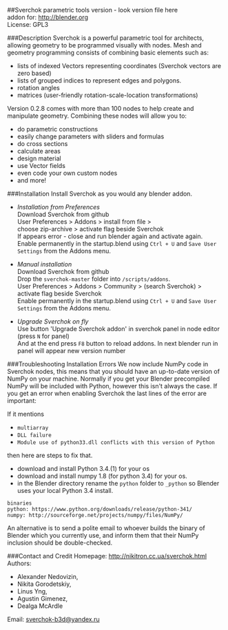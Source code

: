 ##Sverchok parametric tools
version - look version file here   
addon for: http://blender.org   
License: GPL3   
  
###Description
Sverchok is a powerful parametric tool for architects, allowing geometry to be programmed visually with nodes. 
Mesh and geometry programming consists of combining basic elements such as:  

  - lists of indexed Vectors representing coordinates (Sverchok vectors are zero based)
  - lists of grouped indices to represent edges and polygons.
  - rotation angles 
  - matrices (user-friendly rotation-scale-location transformations)

Version 0.2.8 comes with more than 100 nodes to help create and manipulate geometry. Combining these nodes will allow you to:

  - do parametric constructions
  - easily change parameters with sliders and formulas
  - do cross sections
  - calculate areas
  - design material
  - use Vector fields
  - even code your own custom nodes
  - and more!

###Installation
Install Sverchok as you would any blender addon.  
  
-  _Installation from Preferences_  
   Download Sverchok from github  
   User Preferences > Addons > install from file >   
   choose zip-archive > activate flag beside Sverchok  
   If appears error - close and run blender again and activate again.  
   Enable permanently in the startup.blend using `Ctrl + U` and `Save User Settings` from the Addons menu.  
  
-  _Manual installation_  
   Download Sverchok from github  
   Drop the `sverchok-master` folder into `/scripts/addons`.  
   User Preferences > Addons > Community > (search Sverchok) > activate flag beside Sverchok  
   Enable permanently in the startup.blend using `Ctrl + U` and `Save User Settings` from the Addons menu.   

-  _Upgrade Sverchok on fly_   
   Use button 'Upgrade Sverchok addon' in sverchok panel in node editor (press `N` for panel)  
   And at the end press `F8` button to reload addons. In next blender run in panel will appear new version number  

###Troubleshooting Installation Errors
We now include NumPy code in Sverchok nodes, this means that you should have an up-to-date version of NumPy on your machine. Normally if you get your Blender precompiled NumPy will be included with Python, however this isn't always the case. If you get an error when enabling Sverchok the last lines of the error are important: 

If it mentions   

-  `multiarray`
-  `DLL failure`
-  `Module use of python33.dll conflicts with this version of Python`

then here are steps to fix that.  

- download and install Python 3.4.(1) for your os
- download and install numpy 1.8 (for python 3.4) for your os.
- in the Blender directory rename the `python` folder to `_python` so Blender uses your local Python 3.4 install.
  

```
binaries
python: https://www.python.org/downloads/release/python-341/
numpy: http://sourceforge.net/projects/numpy/files/NumPy/
```  
  
An alternative is to send a polite email to whoever builds the binary of Blender which you currently use, and inform them that their NumPy inclusion should be double-checked.


###Contact and Credit
Homepage: http://nikitron.cc.ua/sverchok.html  
Authors: 
-  Alexander Nedovizin,  
-  Nikita Gorodetskiy,  
-  Linus Yng,  
-  Agustin Gimenez, 
-  Dealga McArdle  

Email: sverchok-b3d@yandex.ru  
